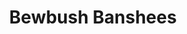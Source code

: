 ---
templateKey: team
title: Bewbush Banshees
logoImage: /img/team-logos/bewbush-banshees.PNG
slug: bewbush-banshees
conference: West
---